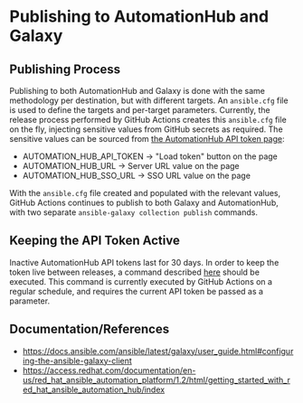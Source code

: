 # Publishing to AutomationHub and Galaxy

## Publishing Process

Publishing to both AutomationHub and Galaxy is done with the same methodology per destination, but with different targets. An ```ansible.cfg``` file is used to define the targets and per-target parameters. Currently, the release process performed by GitHub Actions creates this ```ansible.cfg``` file on the fly, injecting sensitive values from GitHub secrets as required. The sensitive values can be sourced from [the AutomationHub API token page](https://console.redhat.com/ansible/automation-hub/token):
- AUTOMATION_HUB_API_TOKEN -> "Load token" button on the page
- AUTOMATION_HUB_URL -> Server URL value on the page
- AUTOMATION_HUB_SSO_URL -> SSO URL value on the page

With the ```ansible.cfg``` file created and populated with the relevant values, GitHub Actions continues to publish to both Galaxy and AutomationHub, with two separate ```ansible-galaxy collection publish``` commands.

## Keeping the API Token Active

Inactive AutomationHub API tokens last for 30 days. In order to keep the token live between releases, a command described [here](https://console.redhat.com/ansible/automation-hub/token) should be executed. This command is currently executed by GitHub Actions on a regular schedule, and requires the current API token be passed as a parameter.

## Documentation/References
- https://docs.ansible.com/ansible/latest/galaxy/user_guide.html#configuring-the-ansible-galaxy-client
- https://access.redhat.com/documentation/en-us/red_hat_ansible_automation_platform/1.2/html/getting_started_with_red_hat_ansible_automation_hub/index
